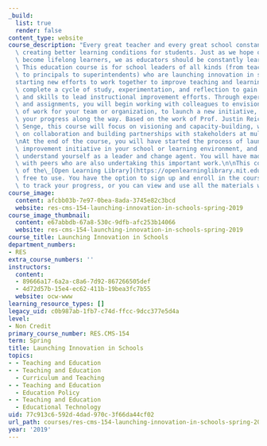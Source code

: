 ```yaml
---
_build:
  list: true
  render: false
content_type: website
course_description: "Every great teacher and every great school constantly work towards\
  \ creating better learning conditions for students. Just as we hope our students\
  \ become lifelong learners, we as educators should be constantly learning and improving.\
  \ This education course is for school leaders of all kinds (from teacher-leaders\
  \ to principals to superintendents) who are launching innovation in schools\u2014\
  starting new efforts to work together to improve teaching and learning.\n\nYou will\
  \ complete a cycle of study, experimentation, and reflection to gain confidence\
  \ and skills to lead instructional improvement efforts. Through experiential activities\
  \ and assignments, you will begin working with colleagues to envision the next level\
  \ of work for your team or organization, to launch a new initiative, and to measure\
  \ your progress along the way. Based on the work of Prof. Justin Reich and Dr. Peter\
  \ Senge, this course will focus on visioning and capacity-building, with an emphasis\
  \ on collaboration and building partnerships with stakeholders at multiple levels.\n\
  \nAt the end of the course, you will have started the process of launching an instructional\
  \ improvement initiative in your school or learning environment, and you will better\
  \ understand yourself as a leader and change agent. You will have made connections\
  \ with peers who are also undertaking this important work.\n\nThis course is part\
  \ of the\_[Open Learning Library](https://openlearninglibrary.mit.edu/), which is\
  \ free to use. You have the option to sign up and enroll in the course if you want\
  \ to track your progress, or you can view and use all the materials without enrolling.\n"
course_image:
  content: afcbb03b-7e97-0bea-8ada-3745e82c3bcd
  website: res-cms-154-launching-innovation-in-schools-spring-2019
course_image_thumbnail:
  content: e67abbdb-67a8-530c-9dfb-afc253b14066
  website: res-cms-154-launching-innovation-in-schools-spring-2019
course_title: Launching Innovation in Schools
department_numbers:
- RES
extra_course_numbers: ''
instructors:
  content:
  - 89666a17-6a2a-c8a6-7d92-867266505def
  - 4d72d57b-15e4-ec62-411b-19bea3fc7b55
  website: ocw-www
learning_resource_types: []
legacy_uid: c0b987ab-1fb7-c74d-ffcc-9dcc377e5d4a
level:
- Non Credit
primary_course_number: RES.CMS-154
term: Spring
title: Launching Innovation in Schools
topics:
- - Teaching and Education
- - Teaching and Education
  - Curriculum and Teaching
- - Teaching and Education
  - Education Policy
- - Teaching and Education
  - Educational Technology
uid: 77c913c6-592d-4dad-970c-3f66da44cf02
url_path: courses/res-cms-154-launching-innovation-in-schools-spring-2019
year: '2019'
---
```

